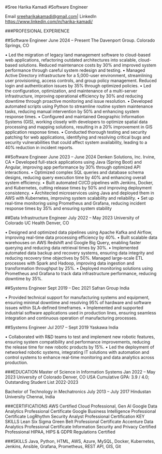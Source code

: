 #Sree Harika Kamadi
#Software Engineer

Email <sreeharikakamadi@gmail.com>| LinkedIn <https://www.linkedin.com/in/harika-kamadi/>

###PROFESIONAL EXPERIENCE

##Software Engineer                                             June 2024 – Present
The Davenport Group.                                            Colorado Springs, CO

• Led the migration of legacy land management software to cloud-based web applications, refactoring outdated architectures into scalable,
cloud-based solutions. Reduced maintenance costs by 30% and improved system performance through careful system redesign and
testing.
• Managed Active Directory infrastructure for a 5,000-user environment, streamlining user provisioning, access controls, and group policy
management. Reduced login and authentication issues by 35% through optimized policies.
• Led the configuration, optimization, and maintenance of a multi-server infrastructure, improving operational efficiency by 30% and
reducing downtime through proactive monitoring and issue resolution.
• Developed automated scripts using Python to streamline routine system maintenance tasks, reducing manual intervention by 50% and
enhancing system response times.
• Configured and maintained Geographic Information Systems (GIS), working closely with developers to optimize spatial data processing
and mapping solutions, resulting in a 20% improvement in GIS application response times.
• Conducted thorough testing and security patching for web applications, identifying and resolving critical bugs and security
vulnerabilities that could affect system availability, leading to a 40% reduction in incident reports.

##Software Engineer                                            June 2023 – June 2024
Denken Solutions, Inc.                                                    Irvine, CA
• Developed full-stack applications using Java (Spring Boot) and Angular, improving app performance by 30% through optimized API
interactions.
• Optimized complex SQL queries and database schema designs, reducing query execution time by 40% and enhancing overall system
efficiency.
• Built automated CI/CD pipelines with Jenkins, Docker, and Kubernetes, cutting release times by 50% and improving deployment
consistency.
• Architected microservices using Java and deployed them in AWS with Kubernetes, improving system scalability and reliability.
• Set up real-time monitoring using Prometheus and Grafana, reducing incident response times by 35% and ensuring system stability

##Data Infrastructure Engineer                                  July 2022 – May 2023
University of Colorado                                          UC Health Denver, CO

• Designed and optimized data pipelines using Apache Kafka and Airflow, improving real-time data processing efficiency by 40%.
• Built scalable data warehouses on AWS Redshift and Google Big Query, enabling faster querying and reducing data retrieval times by
30%.
• Implemented automated data backup and recovery systems, ensuring data integrity and reducing recovery time objectives by 50%.
Managed large-scale ETL processes with Spark and Hadoop, improving data ingestion and transformation throughput by 25%.
• Deployed monitoring solutions using Prometheus and Grafana to track data infrastructure performance, reducing downtime by 35%.

##Systems Engineer                                              Sept 2019 – Dec 2021
Safran Group                                                                   India

• Provided technical support for manufacturing systems and equipment, ensuring minimal downtime and resolving 95% of hardware and
software issues within SLA-defined timeframes.
• Implemented and supported industrial software applications used in production lines, ensuring seamless integration and continuous
operation of manufacturing processes.

##Systems Engineer                                              Jul 2017 – Sept 2019
Yaskawa                                                                        India

• Collaborated with R&D teams to test and implement new robotic features, ensuring system compatibility and performance
improvements, reducing the release time for new robotic products by 15%.
• Led the deployment of networked robotic systems, integrating IT solutions with automation and control systems to enhance real-time
monitoring and data analytics across production.

###EDUCATION
Master of Science in Information Systems                         Jan 2022 – May 2023
University of Colorado                                                Denver, CO USA
Cumulative GPA: 3.9 / 4.0; Outstanding Student List 2022-2023

Bachelor of Technology in Mechatronics                         July 2013 – July 2017
Hindustan University                                                  Chennai, India

###CERTIFICATIONS
AWS Certified Cloud Professional, Gen AI Google Data Analytics Professional Certificate Google Business Intelligence Professional Certificate LogRhythm Security Analyst Professional Certification KEY SKILLS
Lean Six Sigma Green Belt Professional Certificate
Accenture Data Analytics Professional Certificate
Information Security and Privacy Certified Professional
HIPAA, HIPS & GDPR Regulations Certified

###SKILLS
Java, Python, HTML, AWS, Azure, MySQL, Docker, Kubernetes, Jenkins, Ansible, Grafana, Prometheus, REST API, GIS, Git